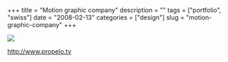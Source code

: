 +++
title = "Motion graphic company"
description = ""
tags = ["portfolio", "swiss"]
date = "2008-02-13"
categories = ["design"]
slug = "motion-graphic-company"
+++


 

  <div id="screens-thumbs" class="clearfix">
    <div class="txt-center" id="design-submission"><a href="http://www.propelo.tv/"><img id='bluga-thumbnail-930' class='bluga-thumbnail large' src='http://media.konigi.com/bluga/
wt47f279dfc6cc3_0.jpg'/></a></div>  
  </div>   
<p><a href="http://www.propelo.tv/">http://www.propelo.tv</a></p>




